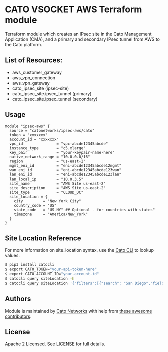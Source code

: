 # CATO VSOCKET AWS Terraform module

Terraform module which creates an IPsec site in the Cato Management Application (CMA), and a primary and secondary IPsec tunnel from AWS to the Cato platform.

## List of Resources:
- aws_customer_gateway
- aws_vpn_connection
- aws_vpn_gateway
- cato_ipsec_site (ipsec-site)
- cato_ipsec_site.ipsec_tunnel (primary)
- cato_ipsec_site.ipsec_tunnel (secondary)

## Usage

```hcl
module "ipsec-aws" {
  source = "catonetworks/ipsec-aws/cato"
  token = "xxxxxxx"
  account_id = "xxxxxxx"
  vpc_id               = "vpc-abcde12345abcde"
  instance_type        = "c5.xlarge"
  key_pair             = "your-keypair-name-here"
  native_network_range = "10.0.0.0/16"
  region               = "us-east-2"
  mgmt_eni_id          = "eni-abcde12345abcde12mgmt"
  wan_eni_id           = "eni-abcde12345abcde123wan"
  lan_eni_id           = "eni-abcde12345abcde123lan"
  lan_local_ip         = "10.0.3.5"
  site_name            = "AWS Site us-east-2"
  site_description     = "AWS Site us-east-2"
  site_type            = "CLOUD_DC"
  site_location = {
    city         = "New York City"
    country_code = "US"
    state_code   = "US-NY" ## Optional - for countries with states"
    timezone     = "America/New_York"
  }
}
```

## Site Location Reference

For more information on site_location syntax, use the [Cato CLI](https://github.com/catonetworks/cato-cli) to lookup values.

```bash
$ pip3 install catocli
$ export CATO_TOKEN="your-api-token-here"
$ export CATO_ACCOUNT_ID="your-account-id"
$ catocli query siteLocation -h
$ catocli query siteLocation '{"filters":[{"search": "San Diego","field":"city","operation":"exact"}]}' -p
```

## Authors

Module is maintained by [Cato Networks](https://github.com/catonetworks) with help from [these awesome contributors](https://github.com/catonetworks/terraform-cato-ipsec-aws/graphs/contributors).

## License

Apache 2 Licensed. See [LICENSE](https://github.com/catonetworks/terraform-cato-ipsec-aws/tree/master/LICENSE) for full details.

